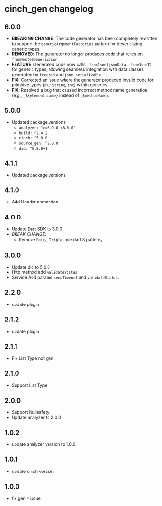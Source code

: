 # cinch_gen changelog

## 6.0.0

- **BREAKING CHANGE**: The code generator has been completely rewritten to support the `genericArgumentFactories` pattern for deserializing generic types.
- **REMOVED**: The generator no longer produces code that relies on `fromNestedGenericJson`.
- **FEATURE**: Generated code now calls `.fromJson(jsonData, fromJsonT)` for generic types, allowing seamless integration with data classes generated by `freezed` and `json_serializable`.
- **FIX**: Corrected an issue where the generator produced invalid code for primitive types (like `String`, `int`) within generics.
- **FIX**: Resolved a bug that caused incorrect method name generation (e.g., `_${element.name}` instead of `_$methodName`).

## 5.0.0

- Updated package versions:
  - `analyzer: ">=6.9.0 <8.0.0"`
  - `build: ^2.4.2`
  - `cinch: ^5.0.0`
  - `source_gen: ^2.0.0`
  - `dio: ^5.8.0+1`

## 4.1.1

- Updated package versions.

## 4.1.0

- Add Header annotation

## 4.0.0

- Update Dart SDK to 3.0.0
- *BREAK CHANGE*:
  - Remove `Pair`、`Triple`, use dart 3 pattern。

## 3.0.0

- Update dio to 5.0.0
- Http method add `validateStatus`.
- Service Add params `sendTimeout` and `validateStatus`.

## 2.2.0

- update plugin

## 2.1.2

- update plugin

## 2.1.1

- Fix List Type not gen.

## 2.1.0

- Support List Type

## 2.0.0

- Support Nullsafety
- Update analyzer to 2.0.0

## 1.0.2

- update analyzer version to 1.0.0

## 1.0.1

- update cinch version

## 1.0.0

- fix gen `*` issue
